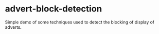 # advert-block-detection
Simple demo of some techniques used to detect the blocking of display of adverts. 

